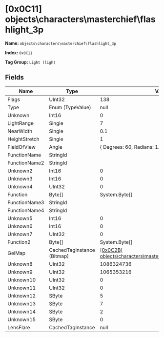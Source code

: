 # [0x0C11] objects\characters\masterchief\flashlight_3p

**Name:** ```objects\characters\masterchief\flashlight_3p```

**Index:** ```0x0C11```

**Tag Group:** ```Light (ligh)```

## Fields

Name	| Type	| Value
---	|---	|---	|
Flags	|UInt32	|138
Type	|Enum (TypeValue)	|null
Unknown	|Int16	|0
LightRange	|Single	|7
NearWidth	|Single	|0.1
HeightStretch	|Single	|1
FieldOfView	|Angle	|{ Degrees: 60, Radians: 1.047198 }
FunctionName	|StringId	|
FunctionName2	|StringId	|
Unknown2	|Int16	|0
Unknown3	|Int16	|0
Unknown4	|UInt32	|0
Function	|Byte[]	|System.Byte[]
FunctionName3	|StringId	|
FunctionName4	|StringId	|
Unknown5	|Int16	|0
Unknown6	|Int16	|0
Unknown7	|UInt32	|0
Function2	|Byte[]	|System.Byte[]
GelMap	|CachedTagInstance (Bitmap)	|[[0x0C2B] objects\characters\masterchief\bitmaps\flashlight_gel](../Bitmap/0C2B.md)
Unknown8	|UInt32	|1086324736
Unknown9	|UInt32	|1065353216
Unknown10	|UInt32	|0
Unknown11	|UInt32	|0
Unknown12	|SByte	|5
Unknown13	|SByte	|7
Unknown14	|SByte	|2
Unknown15	|SByte	|0
LensFlare	|CachedTagInstance	|null


